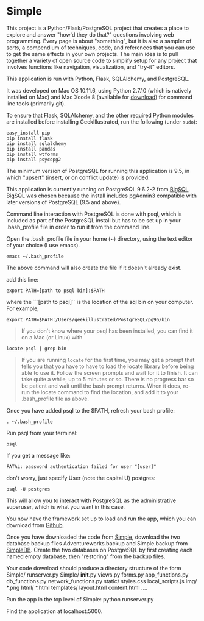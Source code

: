 # Simple
This project is a Python/Flask/PostgreSQL project that creates a place to explore and answer "how'd they do that?" questions involving web programming. Every page is about "something", but it is also a sampler of sorts, a compendium of techniques, code, and references that you can use to get the same effects in your own projects. The main idea is to pull together a variety of open source code to simplify setup for any project that involves functions like navigation, visualization, and "try-it" editors.

This application is run with Python, Flask, SQLAlchemy, and PostgreSQL.

It was developed on Mac OS 10.11.6, using Python 2.7.10 (which is natively installed on Mac) and Mac Xcode 8 (available for [download](https://developer.apple.com/xcode/)) for command line tools (primarily git).

To ensure that Flask, SQLAlchemy, and the other required Python modules are installed before installing GeekIllustrated, run the following (under ```sudo```):

```
easy_install pip
pip install flask
pip install sqlalchemy
pip install pandas
pip install wtforms
pip install psycopg2

```

The minimum version of PostgreSQL for running this application is 9.5, in which ["upsert"](https://www.postgresql.org/docs/9.5/static/sql-insert.html)  (insert, or on conflict update) is provided. 

This application is currently running on PostgreSQL 9.6.2-2 from [BigSQL](https://www.bigsql.org/postgresql/installers.jsp).  BigSQL was chosen because the install includes pgAdmin3 compatible with later versions of PostgreSQL (9.5 and above). 

Command line interaction with PostgreSQL is done with psql, which is included as part of the PostgreSQL install but has to be set up in your .bash_profile file in order to run it from the command line.

Open the .bash_profile file in your home (~) directory, using the text editor of your choice (I use emacs). 

``` 
emacs ~/.bash_profile
```
The above command will also create the file if it doesn't already exist.

add this line: 
```
export PATH=[path to psql bin]:$PATH
```
where the ```[path to psql]`` is the location of the sql bin on your computer.  For example,

```
export PATH=$PATH:/Users/geekillustrated/PostgreSQL/pg96/bin

```

>If you don't know where your psql has been installed, you can find it on a Mac (or Linux) with 
```
locate psql | grep bin
```

>If you are running ```locate``` for the first time, you may get a prompt that tells you that you have to have to load the locate library before being able to use it.  Follow the screen prompts and wait for it to finish.  It can take quite a while, up to 5 minutes or so. There is no progress bar so be patient and wait until the bash prompt returns.  When it does, re-run the locate command to find the location, and add it to your .bash_profile file as above.

Once you have added psql to the $PATH,  refresh your bash profile:

<code>. ~/.bash_profile </code>

Run psql from your terminal:
```
psql
```

If you get a message like:

```
FATAL: password authentication failed for user "[user]"
```
don't worry, just specify User (note the capital U) postgres:

```
psql -U postgres
```
This will allow you to interact with PostgreSQL as the administrative superuser, which is what you want in this case.

You now have the framework set up to load and run the app, which you can download from [Github](https://github.com/jstofel/Simple).

Once you have downloaded the code from [Simple](https://github.com/jstofel/Simple), download the two database backup files Adventureworks.backup and Simple.backup from [SimpleDB](https://github.com/jstofel/SimpleDB).   Create the two databases on PostgreSQL by first creating each named empty database, then "restoring" from the backup files.

Your code download should produce a directory structure of the form 
Simple/
   runserver.py
   Simple/
	__init__.py
	views.py
	forms.py
	app_functions.py
	db_functions.py
	network_functions.py
	static/
		styles.css
		local_scripts.js
		img/	
			*.png
		html/
			*.html
	templates/
		layout.html
		content.html
		....

Run the app in the top level of Simple:
python runserver.py

Find the application at localhost:5000.
			